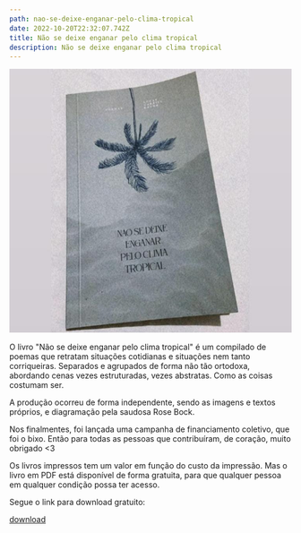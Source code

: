 ```yaml
---
path: nao-se-deixe-enganar-pelo-clima-tropical
date: 2022-10-20T22:32:07.742Z
title: Não se deixe enganar pelo clima tropical
description: Não se deixe enganar pelo clima tropical
---
```

![](../assets/whatsapp-image-2022-10-20-at-19.50.31-1-.jpeg)

O livro "Não se deixe enganar pelo clima tropical" é um compilado de poemas que retratam situações cotidianas e situações nem tanto corriqueiras. Separados e agrupados de forma não tão ortodoxa, abordando cenas vezes estruturadas, vezes abstratas. Como as coisas costumam ser.

A﻿ produção ocorreu de forma independente, sendo as imagens e textos próprios, e diagramação pela saudosa Rose Bock. 

Nos finalmentes, foi lançada uma campanha de financiamento coletivo, que foi o bixo. Então para todas as pessoas que contribuíram, de coração, muito obrigado <3

Os livros impressos tem um valor em função do custo da impressão. Mas o livro em PDF está disponível de forma gratuita, para que qualquer pessoa em qualquer condição possa ter acesso.

S﻿egue o link para download gratuito:

[d﻿ownload](https://drive.google.com/drive/folders/1dkCgPv_vX_tUIOAroRFvTxCVTUri7hnq?usp=sharing)

